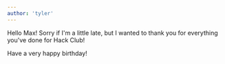 ```yaml
---
author: 'tyler'
---
```

Hello Max! Sorry if I'm a little late, but I wanted to thank you for everything you've done for Hack Club!

Have a very happy birthday! 
